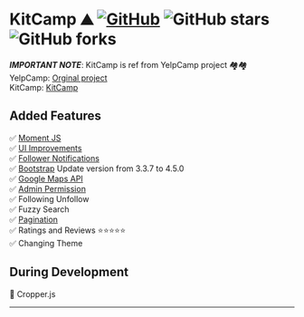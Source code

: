 # KitCamp ⛰ [![GitHub](https://img.shields.io/github/license/cobidev/simplefolio?color=blue)](https://github.com/kitravee/kitcamp/blob/master/LICENSE.md) ![GitHub stars](https://img.shields.io/github/stars/kitravee/kitcamp) ![GitHub forks](https://img.shields.io/github/forks/kitravee/kitcamp)

**_IMPORTANT NOTE_**: KitCamp is ref from YelpCamp project 🏘🏘\
YelpCamp:
[Orginal project](https://github.com/nax3t/webdevbootcamp/)\
KitCamp:
[KitCamp](https://kitcamp-kitravee.herokuapp.com/)

## Added Features

✅ [Moment JS](http://webdev.slides.com/nax3t/yelpcamp-refactor-moment#/10)\
✅ [UI Improvements](http://webdev.slides.com/nax3t/yelpcamp-refactor-ui#/17)\
✅ [Follower Notifications](https://www.youtube.com/watch?v=Tt9orKnUiEU)\
✅ [Bootstrap](https://www.youtube.com/watch?v=Tt9orKnUiEU) Update version from 3.3.7 to 4.5.0\
✅ [Google Maps API](https://www.youtube.com/watch?v=B4OuCjQLJ9k)\
✅ [Admin Permission](https://www.youtube.com/watch?v=somc45pnM2k)\
✅ Following Unfollow\
✅ Fuzzy Search\
✅ [Pagination](https://evdokimovm.github.io/javascript/nodejs/mongodb/pagination/expressjs/ejs/bootstrap/2017/08/20/create-pagination-with-nodejs-mongodb-express-and-ejs-step-by-step-from-scratch.html)\
✅ Ratings and Reviews ⭐⭐⭐⭐⭐\
✅ Changing Theme

## During Development
🔧 Cropper.js

---
